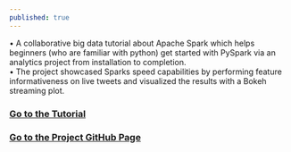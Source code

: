 ```yaml
---
published: true
---
```

•	A collaborative big data tutorial about Apache Spark which helps beginners (who are familiar with python) get started with PySpark via an analytics project from installation to completion.  
•	The project showcased Sparks speed capabilities by performing feature informativeness on live tweets and visualized the results with a Bokeh streaming plot.

### [Go to the Tutorial](https://moazim1993.github.io/BigData_Spark_Tutorial/)
### [Go to the Project GitHub Page](https://github.com/moazim1993/BigData_Spark_Tutorial)
